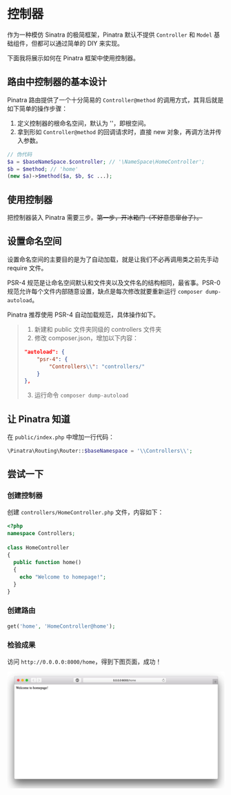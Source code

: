 # 控制器

作为一种模仿 Sinatra 的极简框架，Pinatra 默认不提供 `Controller` 和 `Model` 基础组件，但都可以通过简单的 DIY 来实现。

下面我将展示如何在 Pinatra 框架中使用控制器。

## 路由中控制器的基本设计

Pinatra 路由提供了一个十分简易的 `Controller@method` 的调用方式，其背后就是如下简单的操作步骤：

1. 定义控制器的根命名空间，默认为 '\'，即根空间。
2. 拿到形如 `Controller@method` 的回调请求时，直接 new 对象，再调方法并传入参数。

```php
// 伪代码
$a = $baseNameSpace.$controller; // '\NameSpace\HomeController';
$b = $method; // 'home'
(new $a)->$method($a, $b, $c ...);
```

## 使用控制器

把控制器装入 Pinatra 需要三步。~~第一步，开冰箱门（不好意思窜台了）。~~

## 设置命名空间

设置命名空间的主要目的是为了自动加载，就是让我们不必再调用类之前先手动 require 文件。

PSR-4 规范是让命名空间默认和文件夹以及文件名的结构相同，最省事。PSR-0 规范允许每个文件内部随意设置，缺点是每次修改就要重新运行 `composer dump-autoload`。

Pinatra 推荐使用 PSR-4 自动加载规范，具体操作如下。

> 1. 新建和 public 文件夹同级的 controllers 文件夹
> 2. 修改 composer.json，增加以下内容：
> 
> ```json
> "autoload": {
>     "psr-4": {
>         "Controllers\\": "controllers/"
>     }
> },
> ```
> 
> 3. 运行命令 `composer dump-autoload`

## 让 Pinatra 知道

在 `public/index.php` 中增加一行代码：
```php
\Pinatra\Routing\Router::$baseNamespace = '\\Controllers\\';
```

## 尝试一下

### 创建控制器

创建 `controllers/HomeController.php` 文件，内容如下：

```php
<?php
namespace Controllers;

class HomeController
{
  public function home()
  {
    echo "Welcome to homepage!";
  }
}
```

### 创建路由

```php
get('home', 'HomeController@home');
```

### 检验成果

访问 `http://0.0.0.0:8000/home`，得到下图页面，成功！

![controller](../assets/4.jpg)